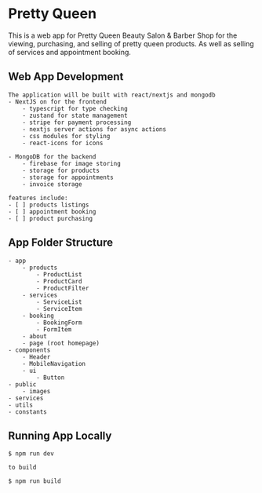 # Pretty Queen
This is a web app for Pretty Queen Beauty Salon & Barber Shop for the viewing, purchasing, and selling of pretty queen products. As well as selling of services and appointment booking.
## Web App Development

```
The application will be built with react/nextjs and mongodb
- NextJS on for the frontend
	- typescript for type checking
	- zustand for state management
	- stripe for payment processing
	- nextjs server actions for async actions
	- css modules for styling
	- react-icons for icons
		
- MongoDB for the backend
	- firebase for image storing 
	- storage for products
	- storage for appointments
	- invoice storage

features include:
- [ ] products listings
- [ ] appointment booking
- [ ] product purchasing
```

## App Folder Structure

```
- app
	- products
		- ProductList
		- ProductCard
		- ProductFilter
	- services
		- ServiceList
		- ServiceItem
	- booking
		- BookingForm
		- FormItem
	- about
	- page (root homepage)
- components
	- Header
	- MobileNavigation
	- ui
		- Button
- public
	- images
- services
- utils
- constants
```

## Running App Locally

```
$ npm run dev 

to build

$ npm run build
```
